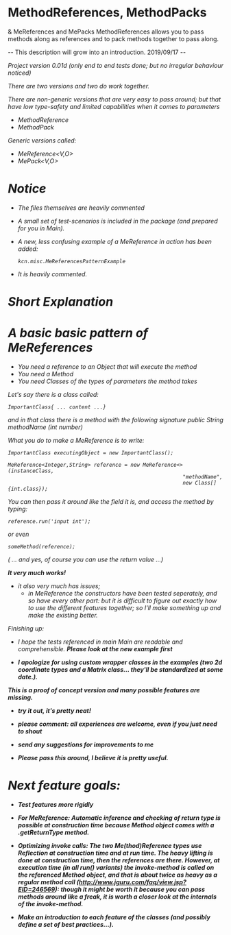 # MethodReferences, MethodPacks
 & MeReferences and MePacks
MethodReferences allows you to pass methods along as references and to pack methods together to pass along.

-- This description will grow into an introduction. 2019/09/17 --

<I>Project version 0.01d (only end to end tests done; but no irregular behaviour noticed)<i/>

There are two versions and two do work together.

There are non-generic versions that are very easy to pass around;
but that have low type-safety and limited capabilities when it comes to parameters

* MethodReference
* MethodPack

Generic versions called:
* MeReference<V,O>
* MePack<V,O>

# Notice
* The files themselves are heavily commented 
* A small set of test-scenarios is included in the package (and prepared for you in Main).
* A new, less confusing example of a MeReference in action has been added:

      kcn.misc.MeReferencesPatternExample           
* It is heavily commented.

# Short Explanation
# A basic basic pattern of MeReferences 

* You need a reference to an Object that will execute the method 
* You need a Method 
* You need Classes of the types of parameters the method takes

Let's say there is a class called: 

    ImportantClass{ ... content ...}

and in that class there is a method with the following signature 
public String methodName (int number)

What you do to make a MeReference is to write:

    ImportantClass executingObject = new ImportantClass();

    MeReference<Integer,String> reference = new MeReference<>(instanceClass,
                                                             "methodName",
                                                             new Class[]{int.class});
                             
You can then pass it around like the field it is,
and access the method by typing:

    reference.run('input int');
    
or even

    someMethod(reference);
    
( ... and yes, of course you can use the return value ...)


<B>It very much works!</B>
- it also very much has issues; 
  * in MeReference the constructors have been tested seperately, and so have every other part: but it is difficult to figure out exactly how to use the different features together; so I'll make something up and make the existing better.  

Finishing up: 
* I hope the tests referenced in main Main are readable and comprehensible. <b> Please look at the new example first <b>
  
* I apologize for using custom wrapper classes in the examples (two 2d coordinate types and a Matrix class... they'll be standardized at some date.).



This is a proof of concept version and many possible features are missing.

* try it out, it's pretty neat!
* please comment: all experiences are welcome, even if you just need to shout
* send any suggestions for improvements to me

* Please pass this around, I believe it is pretty useful.



# Next feature goals:
* Test features more rigidly
* For MeReference: Automatic inference and checking of return type is possible at construction time because Method object comes with a .getReturnType method.
* Optimizing invoke calls: The two Me(thod)Reference types use Reflection at construction time and at run time. The heavy lifting is done at construction time, then the references are there. However, at execution time (in all run() variants) the invoke-method is called on the referenced Method object, and that is about twice as heavy as a regular method call (http://www.jguru.com/faq/view.jsp?EID=246569): though it might be worth it because you can pass methods around like a freak, it is worth a closer look at the internals of the invoke-method.

* Make an introduction to each feature of the classes (and possibly define a set of best practices...).
